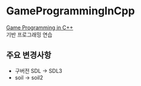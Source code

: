 # GameProgrammingInCpp

[Game Programming in C++](https://product.kyobobook.co.kr/detail/S000001804867) \
기반 프로그래밍 연습

## 주요 변경사항

- 구버전 SDL -> SDL3
- soil -> soil2